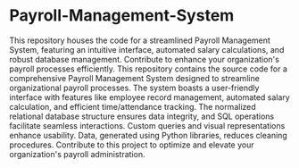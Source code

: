 # Payroll-Management-System
This repository houses the code for a streamlined Payroll Management System, featuring an intuitive interface, automated salary calculations, and robust database management. Contribute to enhance your organization's payroll processes efficiently.
This repository contains the source code for a comprehensive Payroll Management System designed to streamline organizational payroll processes. The system boasts a user-friendly interface with features like employee record management, automated salary calculation, and efficient time/attendance tracking. The normalized relational database structure ensures data integrity, and SQL operations facilitate seamless interactions. Custom queries and visual representations enhance usability. Data, generated using Python libraries, reduces cleaning procedures. Contribute to this project to optimize and elevate your organization's payroll administration.

